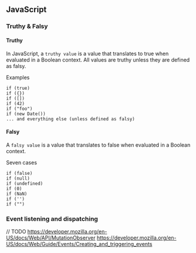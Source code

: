 ## JavaScript

### Truthy & Falsy

#### Truthy

In JavaScript, a `truthy value` is a value that translates to true when evaluated in a Boolean context. All values are truthy unless they are defined as falsy.

Examples

    if (true)
    if ({})
    if ([])
    if (42)
    if ("foo")
    if (new Date())
    ... and everything else (unless defined as falsy)


#### Falsy

A `falsy value` is a value that translates to false when evaluated in a Boolean context.

Seven cases

    if (false)
    if (null)
    if (undefined)
    if (0)
    if (NaN)
    if ('')
    if ("")

### Event listening and dispatching

// TODO
https://developer.mozilla.org/en-US/docs/Web/API/MutationObserver
https://developer.mozilla.org/en-US/docs/Web/Guide/Events/Creating_and_triggering_events


